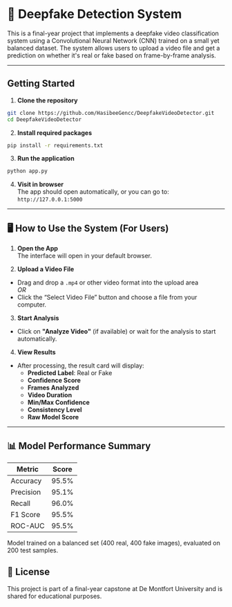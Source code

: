 # 🎥 Deepfake Detection System

This is a final-year project that implements a deepfake video classification system using a Convolutional Neural Network (CNN) trained on a small yet balanced dataset. The system allows users to upload a video file and get a prediction on whether it's real or fake based on frame-by-frame analysis.

---

## Getting Started

1. **Clone the repository**
```bash
git clone https://github.com/HasibeeGencc/DeepfakeVideoDetector.git
cd DeepfakeVideoDetector
```

2. **Install required packages**
```bash
pip install -r requirements.txt
```

3. **Run the application**
```bash
python app.py
```

4. **Visit in browser**  
The app should open automatically, or you can go to:  
`http://127.0.0.1:5000`

---

## 🖥️ How to Use the System (For Users)

1. **Open the App**  
The interface will open in your default browser.

2. **Upload a Video File**  
- Drag and drop a `.mp4` or other video format into the upload area  
*OR*  
- Click the “Select Video File” button and choose a file from your computer.

3. **Start Analysis**  
- Click on **"Analyze Video"** (if available) or wait for the analysis to start automatically.

4. **View Results**  
- After processing, the result card will display:
  - **Predicted Label**: Real or Fake
  - **Confidence Score**
  - **Frames Analyzed**
  - **Video Duration**
  - **Min/Max Confidence**
  - **Consistency Level**
  - **Raw Model Score**


---

## 📊 Model Performance Summary

| Metric       | Score  |
|--------------|--------|
| Accuracy     | 95.5%  |
| Precision    | 95.1%  |
| Recall       | 96.0%  |
| F1 Score     | 95.5%  |
| ROC-AUC      | 95.5%  |

Model trained on a balanced set (400 real, 400 fake images), evaluated on 200 test samples.


## 📜 License

This project is part of a final-year capstone at De Montfort University and is shared for educational purposes.